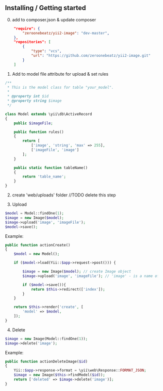 ## Installing / Getting started

0. add to composer.json & update composer
```json
    "require": {
        "zeroonebeatz/yii2-image": "dev-master",
    },
    "repositories": [
        {
            "type": "vcs",
            "url": "https://github.com/zeroonebeatz/yii2-image.git"
        }
    ]
```

1. Add to model file attribute for upload & set rules
```php
/**
 * This is the model class for table "your_model".
 *
 * @property int $id
 * @property string $image
 */

class Model extends \yii\db\ActiveRecord
{
    public $imageFile;

    public function rules()
    {
        return [
            ['image', 'string', 'max' => 255],
            ['imageFile', 'image']
        ];
    }

    public static function tableName()
    {
        return 'table_name';
    }
}
```

2. create 'web/uploads' folder //TODO delete this step

3. Upload
```php
$model = Model::findOne(1);
$image = new Image($model);
$image->upload('image', 'imageFile');
$model->save();
```
Example:
```php
public function actionCreate()
{
    $model = new Model();

    if ($model->load(Yii::$app->request->post())) {

        $image = new Image($model); // create Image object
        $image->upload('image', 'imageFile'); // 'image' - is a name of image attribute on table, 'imageFile' - is a uploded file field name

        if ($model->save()){
            return $this->redirect(['index']);
        }
    }

    return $this->render('create', [
        'model' => $model,
    ]);
}
```

4. Delete
```php
$image = new Image(Model::findOne(1));
$image->delete('image');
```
Example:
```php
public function actionDeleteImage($id)
{
    Yii::$app->response->format = \yii\web\Response::FORMAT_JSON;
    $image = new Image($this->findModel($id));
    return ['deleted' => $image->delete('image')];
}
```